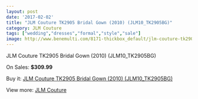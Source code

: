 ```yaml
---
layout: post
date: '2017-02-02'
title: "JLM Couture TK2905 Bridal Gown (2010) (JLM10_TK2905BG)"
category: JLM Couture
tags: ["wedding","dresses","formal","style","sale"]
image: http://www.benemulti.com/8171-thickbox_default/jlm-couture-tk2905-bridal-gown-2010-jlm10tk2905bg.jpg
---
```

JLM Couture TK2905 Bridal Gown (2010) (JLM10_TK2905BG)

On Sales: **$309.99**
<a href="https://www.benemulti.com/en/jlm-couture/3131-jlm-couture-tk2905-bridal-gown-2010-jlm10tk2905bg.html"><amp-img layout="responsive" width="600" height="600" src="//www.benemulti.com/8171-thickbox_default/jlm-couture-tk2905-bridal-gown-2010-jlm10tk2905bg.jpg" alt="JLM Couture TK2905 Bridal Gown (2010) (JLM10_TK2905BG) 0" /></a>
<a href="https://www.benemulti.com/en/jlm-couture/3131-jlm-couture-tk2905-bridal-gown-2010-jlm10tk2905bg.html"><amp-img layout="responsive" width="600" height="600" src="//www.benemulti.com/8172-thickbox_default/jlm-couture-tk2905-bridal-gown-2010-jlm10tk2905bg.jpg" alt="JLM Couture TK2905 Bridal Gown (2010) (JLM10_TK2905BG) 1" /></a>

Buy it: [JLM Couture TK2905 Bridal Gown (2010) (JLM10_TK2905BG)](https://www.benemulti.com/en/jlm-couture/3131-jlm-couture-tk2905-bridal-gown-2010-jlm10tk2905bg.html "JLM Couture TK2905 Bridal Gown (2010) (JLM10_TK2905BG)")

View more: [JLM Couture](https://www.benemulti.com/en/33-jlm-couture "JLM Couture")